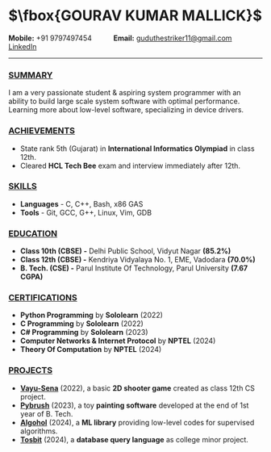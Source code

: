 # $\fbox{GOURAV KUMAR MALLICK}$

**Mobile:** +91 9797497454 $\;\;\;\;\;\;\;\;\;\;$ **Email:** [guduthestriker11@gmail.com](guduthestriker11@gmail.com) $\;\;\;\;\;\;\;\;\;\;$ [LinkedIn](https://www.linkedin.com/in/gourav-kumar-mallick-272715250/)

---
### <u>SUMMARY</u>

I am a very passionate student & aspiring system programmer with an ability to build large scale system software with optimal performance. Learning more about low-level software, specializing in device drivers.

### <u>ACHIEVEMENTS</u>

- State rank 5th (Gujarat) in **International Informatics Olympiad** in class 12th.
- Cleared **HCL Tech Bee** exam and interview immediately after 12th.

### <u>SKILLS</u>

- **Languages** - C, C++, Bash, x86 GAS
- **Tools** - Git, GCC, G++, Linux, Vim, GDB

### <u>EDUCATION</u>

- **Class 10th (CBSE) -** Delhi Public School, Vidyut Nagar **(85.2%)**
- **Class 12th (CBSE) -** Kendriya Vidyalaya No. 1, EME, Vadodara **(70.0%)**
- **B. Tech. (CSE) -** Parul Institute Of Technology, Parul University **(7.67 CGPA)**

### <u>CERTIFICATIONS</u>

- **Python Programming** by **Sololearn** (2022)
- **C Programming** by **Sololearn** (2022)
- **C# Programming** by **Sololearn** (2023)
- **Computer Networks & Internet Protocol** by **NPTEL** (2024)
- **Theory Of Computation** by **NPTEL** (2024)

### <u>PROJECTS</u>

- **[Vayu-Sena](https://github.com/Gourav-334/Vayu-Sena.git)** (2022), a basic **2D shooter game** created as class 12th CS project.
- **[Pybrush](https://github.com/Gourav-334/Pybrush.git)** (2023), a toy **painting software** developed at the end of 1st year of B. Tech.
- **[Algohol](https://github.com/Gourav-334/Algohol.git)** (2024), a **ML library** providing low-level codes for supervised algorithms.
- **[Tosbit](https://github.com/Gourav-334/Tosbit.git)** (2024), a **database query language** as college minor project.

